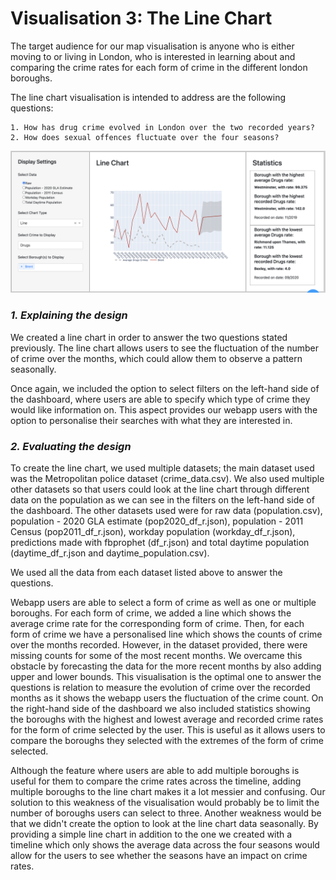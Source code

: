 # Visualisation 3: The Line Chart

The target audience for our map visualisation is anyone who is either moving to or living in London, who is interested in learning about and comparing the crime rates for each form of crime in the different london boroughs.

The line chart visualisation is intended to address are the following questions:

    1. How has drug crime evolved in London over the two recorded years?
    2. How does sexual offences fluctuate over the four seasons?

![Map](../assets/line_chart.png)

### *1. Explaining the design*

We created a line chart in order to answer the two questions stated previously. 
The line chart allows users to see the fluctuation of the number of crime over the months, which could allow them to observe a pattern seasonally.

Once again, we included the option to select filters on the left-hand side of the dashboard, where users are able to specify which type of crime they would like information on.
This aspect provides our webapp users with the option to personalise their searches with what they are interested in.


### *2. Evaluating the design*

To create the line chart, we used multiple datasets; the main dataset used was the Metropolitan police dataset (crime_data.csv).
We also used multiple other datasets so that users could look at the line chart through different data on the population as we can see in the filters on the left-hand side of the dashboard.
The other datasets used were for raw data (population.csv), population - 2020 GLA estimate (pop2020_df_r.json), population - 2011 Census (pop2011_df_r.json), workday population (workday_df_r.json), predictions made with fbprophet (df_r.json) and total daytime population (daytime_df_r.json and daytime_population.csv). 

We used all the data from each dataset listed above to answer the questions.

Webapp users are able to select a form of crime as well as one or multiple boroughs.
For each form of crime, we added a line which shows the average crime rate for the corresponding form of crime.
Then, for each form of crime we have a personalised line which shows the counts of crime over the months recorded.
However, in the dataset provided, there were missing counts for some of the most recent months. 
We overcame this obstacle by forecasting the data for the more recent months by also adding upper and lower bounds.
This visualisation is the optimal one to answer the questions is relation to measure the evolution of crime over the recorded months as it shows the webapp users the fluctuation of the crime count.
On the right-hand side of the dashboard we also included statistics showing the boroughs with the highest and lowest average and recorded crime rates for the form of crime selected by the user. 
This is useful as it allows users to compare the boroughs they selected with the extremes of the form of crime selected.

Although the feature where users are able to add multiple boroughs is useful for them to compare the crime rates across the timeline, adding multiple boroughs to the line chart makes it a lot messier and confusing. 
Our solution to this weakness of the visualisation would probably be to limit the number of boroughs users can select to three. 
Another weakness would be that we didn't create the option to look at the line chart data seasonally. 
By providing a simple line chart in addition to the one we created with a timeline which only shows the average data across the four seasons would allow for the users to see whether the seasons have an impact on crime rates.
